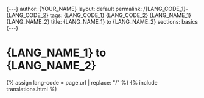 {---}
author: {YOUR_NAME}
layout: default
permalink: /{LANG_CODE_1}-{LANG_CODE_2}
tags: {LANG_CODE_1} {LANG_CODE_2} {LANG_NAME_1} {LANG_NAME_2}
title: {LANG_NAME_1} to {LANG_NAME_2}
sections: basics
{---}

# {LANG_NAME_1} to {LANG_NAME_2}

{% assign lang-code = page.url | replace: "/" %}
{% include translations.html %}
